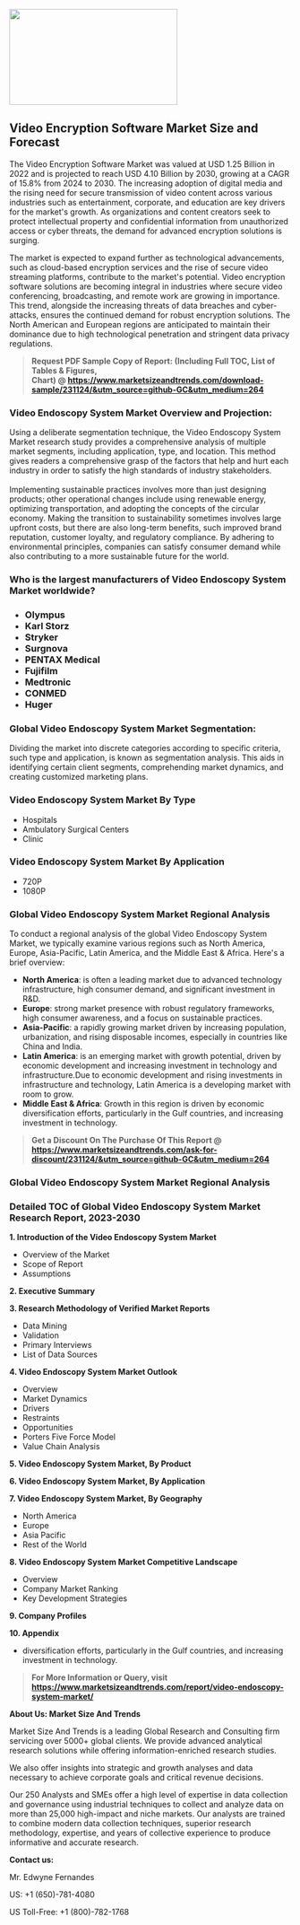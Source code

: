 <p><img class="alignnone size-medium wp-image-20088" src="https://ffe5etoiles.com/wp-content/uploads/2024/12/MST1-300x171.png" alt="" width="300" height="171" /></p><h2>Video Encryption Software Market Size and Forecast</h2><p>The Video Encryption Software Market was valued at USD 1.25 Billion in 2022 and is projected to reach USD 4.10 Billion by 2030, growing at a CAGR of 15.8% from 2024 to 2030. The increasing adoption of digital media and the rising need for secure transmission of video content across various industries such as entertainment, corporate, and education are key drivers for the market's growth. As organizations and content creators seek to protect intellectual property and confidential information from unauthorized access or cyber threats, the demand for advanced encryption solutions is surging.</p><p>The market is expected to expand further as technological advancements, such as cloud-based encryption services and the rise of secure video streaming platforms, contribute to the market's potential. Video encryption software solutions are becoming integral in industries where secure video conferencing, broadcasting, and remote work are growing in importance. This trend, alongside the increasing threats of data breaches and cyber-attacks, ensures the continued demand for robust encryption solutions. The North American and European regions are anticipated to maintain their dominance due to high technological penetration and stringent data privacy regulations.</p></p><blockquote id="" class=""><strong>Request PDF Sample Copy of Report: (Including Full TOC, List of Tables &amp; Figures, Chart)&nbsp;@&nbsp;<strong><a href="https://www.marketsizeandtrends.com/download-sample/231124/&utm_source=github-GC&utm_medium=264" target="_blank">https://www.marketsizeandtrends.com/download-sample/231124/&utm_source=github-GC&utm_medium=264</a></strong></strong></blockquote><h3 id="" class="">Video Endoscopy System Market&nbsp;Overview and Projection:</h3><p id="" class="">Using a deliberate segmentation technique, the Video Endoscopy System Market research study provides a comprehensive analysis of multiple market segments, including application, type, and location. This method gives readers a comprehensive grasp of the factors that help and hurt each industry in order to satisfy the high standards of industry stakeholders. <br /> <br />Implementing sustainable practices involves more than just designing products; other operational changes include using renewable energy, optimizing transportation, and adopting the concepts of the circular economy. Making the transition to sustainability sometimes involves large upfront costs, but there are also long-term benefits, such improved brand reputation, customer loyalty, and regulatory compliance. By adhering to environmental principles, companies can satisfy consumer demand while also contributing to a more sustainable future for the world.</p><h3 id="" class="">Who is the largest manufacturers of&nbsp;Video Endoscopy System Market worldwide?</h3><h3 class=""><p><ul><li>Olympus </li><li> Karl Storz </li><li> Stryker </li><li> Surgnova </li><li> PENTAX Medical </li><li> Fujifilm </li><li> Medtronic </li><li> CONMED </li><li> Huger</li></ul></p></h3><h3 id="" class="">Global&nbsp;Video Endoscopy System Market Segmentation:</h3><p id="" class="">Dividing the market into discrete categories according to specific criteria, such type and application, is known as segmentation analysis. This aids in identifying certain client segments, comprehending market dynamics, and creating customized marketing plans.</p><h3 id="" class="">Video Endoscopy System Market&nbsp;By Type</h3><p><p><ul><li>Hospitals</li><li> Ambulatory Surgical Centers</li><li> Clinic</p></li></ul></p></p><h3 id="" class="">Video Endoscopy System Market&nbsp;By Application</h3><p class=""><p><ul><li>720P</li><li> 1080P</li></ul></p></p><h3 id="" class="">Global Video Endoscopy System Market Regional Analysis</h3><p id="" class="">To conduct a regional analysis of the global Video Endoscopy System Market, we typically examine various regions such as North America, Europe, Asia-Pacific, Latin America, and the Middle East &amp; Africa. Here's a brief overview:</p><ul><li><strong>North America</strong>: is often a leading market due to advanced technology infrastructure, high consumer demand, and significant investment in R&amp;D.</li><li><strong>Europe</strong>: strong market presence with robust regulatory frameworks, high consumer awareness, and a focus on sustainable practices.</li><li><strong>Asia-Pacific</strong>: a rapidly growing market driven by increasing population, urbanization, and rising disposable incomes, especially in countries like China and India.</li><li><strong>Latin America</strong>: is an emerging market with growth potential, driven by economic development and increasing investment in technology and infrastructure.Due to economic development and rising investments in infrastructure and technology, Latin America is a developing market with room to grow.</li><li><strong>Middle East &amp; Africa</strong>: Growth in this region is driven by economic diversification efforts, particularly in the Gulf countries, and increasing investment in technology.</li></ul><blockquote id="" class=""><strong>Get a Discount On The Purchase Of This Report @ <strong><a href="https://www.marketsizeandtrends.com/ask-for-discount/231124/&utm_source=github-GC&utm_medium=264" target="_blank">https://www.marketsizeandtrends.com/ask-for-discount/231124/&utm_source=github-GC&utm_medium=264</a></strong></strong></blockquote><h3 id="" class="">Global Video Endoscopy System Market Regional Analysis</h3><h3 id="" class="">Detailed TOC of Global Video Endoscopy System Market Research Report, 2023-2030</h3><p id="" class=""><strong>1. Introduction of the Video Endoscopy System Market</strong></p><ul><li>Overview of the Market</li><li>Scope of Report</li><li>Assumptions</li></ul><p id="" class=""><strong>2. Executive Summary</strong></p><p id="" class=""><strong>3. Research Methodology of Verified Market Reports</strong></p><ul><li>Data Mining</li><li>Validation</li><li>Primary Interviews</li><li>List of Data Sources</li></ul><p id="" class=""><strong>4. Video Endoscopy System Market Outlook</strong></p><ul><li>Overview</li><li>Market Dynamics</li><li>Drivers</li><li>Restraints</li><li>Opportunities</li><li>Porters Five Force Model</li><li>Value Chain Analysis</li></ul><p id="" class=""><strong>5. Video Endoscopy System Market, By Product</strong></p><p id="" class=""><strong>6. Video Endoscopy System Market, By Application</strong></p><p id="" class=""><strong>7. Video Endoscopy System Market, By Geography</strong></p><ul><li>North America</li><li>Europe</li><li>Asia Pacific</li><li>Rest of the World</li></ul><p id="" class=""><strong>8. Video Endoscopy System Market Competitive Landscape</strong></p><ul><li>Overview</li><li>Company Market Ranking</li><li>Key Development Strategies</li></ul><p id="" class=""><strong>9. Company Profiles</strong></p><p id="" class=""><strong>10. Appendix</strong></p><ul><li>diversification efforts, particularly in the Gulf countries, and increasing investment in technology.</li></ul><blockquote id="" class=""><strong>For More Information or Query, visit <strong><strong><a href="https://www.marketsizeandtrends.com/report/video-endoscopy-system-market/" target="_blank">https://www.marketsizeandtrends.com/report/video-endoscopy-system-market/</a></strong></strong></strong></blockquote><p id="" class=""><strong>About Us: Market Size And Trends</strong></p><p id="" class="">Market Size And Trends is a leading Global Research and Consulting firm servicing over 5000+ global clients. We provide advanced analytical research solutions while offering information-enriched research studies.</p><p id="" class="">We also offer insights into strategic and growth analyses and data necessary to achieve corporate goals and critical revenue decisions.</p><p id="" class="">Our 250 Analysts and SMEs offer a high level of expertise in data collection and governance using industrial techniques to collect and analyze data on more than 25,000 high-impact and niche markets. Our analysts are trained to combine modern data collection techniques, superior research methodology, expertise, and years of collective experience to produce informative and accurate research.</p><p id="" class=""><strong>Contact us:</strong></p><p id="" class="">Mr. Edwyne Fernandes</p><p id="" class="">US: +1 (650)-781-4080</p><p id="" class="">US Toll-Free: +1 (800)-782-1768</p>
